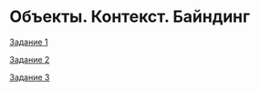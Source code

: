 # Объекты. Контекст. Байндинг

[Задание 1](https://repl.it/@PietrSidorovich/27-10-2018-Zadaniie-1)

[Задание 2](https://repl.it/@PietrSidorovich/27-10-2018-Zadaniie-2)

[Задание 3](https://repl.it/@PietrSidorovich/27-10-2018-Zadaniie-3)

